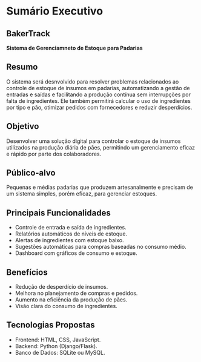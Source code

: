 # Sumário Executivo 

## BakerTrack
**Sistema de Gerenciamneto de Estoque para Padarias**
## Resumo
O sistema será desnvolvido para resolver problemas relacionados ao controle de estoque de insumos em padarias, automatizando a gestão de entradas e saídas e facilitando a produção contínua sem interrupções  por falta de ingredientes. Ele também permitirá calcular o uso de ingredientes por tipo e pão, otimizar pedidos com fornecedores e reduzir desperdícios.

## Objetivo
Desenvolver uma solução digital para controlar o estoque de insumos utilizados na produção diária de pães, permitindo um gerenciamento eficaz e rápido por parte dos colaboradores.

## Público-alvo
Pequenas e médias padarias que produzem artesanalmente e precisam de um sistema simples, porém eficaz, para gerenciar estoques.

## Principais Funcionalidades
- Controle de entrada e saída de ingredientes.
- Relatórios automáticos de níveis de estoque.
- Alertas de ingredientes com estoque baixo.
- Sugestões automáticas para compras baseadas no consumo médio.
- Dashboard com gráficos de consumo e estoque.

## Benefícios
- Redução de desperdício de insumos.
- Melhora no planejamento de compras e pedidos.
- Aumento na eficiência da produção de pães.
- Visão clara do consumo de ingredientes.


## Tecnologias Propostas
- Frontend: HTML, CSS, JavaScript.
- Backend: Python (Django/Flask).
- Banco de Dados: SQLite ou MySQL.

